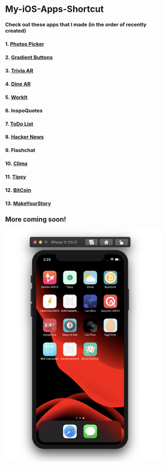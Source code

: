 # My-iOS-Apps-Shortcut

### Check out these apps that I made (in the order of recently created)

### 1. [Photos Picker](https://github.com/saini1998/PhotoPickerApp)
### 2. [Gradient Buttons](https://github.com/saini1998/GradientButtonsApp)
### 3. [Trivia AR](https://github.com/saini1998/TriviaAR)
### 4. [Dine AR](https://github.com/saini1998/DineAR)
### 5. [WorkIt](https://github.com/saini1998/WorkIt)
### 6. InspoQuotes
### 7. [ToDo List](https://github.com/saini1998/ToDo_List_App)
### 8. [Hacker News](https://github.com/saini1998/HackerNews-App)
### 9. Flashchat
### 10. [Clima](https://github.com/saini1998/HowsTheWeather-App)
### 11. [Tipsy](https://github.com/saini1998/Cal_Tip_App)
### 12. [BitCoin](https://github.com/saini1998/ByteCoin-App)
### 13. [MakeYourStory](https://github.com/saini1998/MakeYourStory)

## More coming soon!

![s](s.png)
